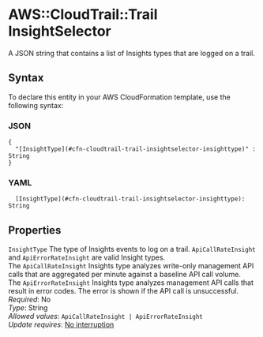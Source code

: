 # AWS::CloudTrail::Trail InsightSelector<a name="aws-properties-cloudtrail-trail-insightselector"></a>

A JSON string that contains a list of Insights types that are logged on a trail\.

## Syntax<a name="aws-properties-cloudtrail-trail-insightselector-syntax"></a>

To declare this entity in your AWS CloudFormation template, use the following syntax:

### JSON<a name="aws-properties-cloudtrail-trail-insightselector-syntax.json"></a>

```
{
  "[InsightType](#cfn-cloudtrail-trail-insightselector-insighttype)" : String
}
```

### YAML<a name="aws-properties-cloudtrail-trail-insightselector-syntax.yaml"></a>

```
  [InsightType](#cfn-cloudtrail-trail-insightselector-insighttype): String
```

## Properties<a name="aws-properties-cloudtrail-trail-insightselector-properties"></a>

`InsightType`  <a name="cfn-cloudtrail-trail-insightselector-insighttype"></a>
The type of Insights events to log on a trail\. `ApiCallRateInsight` and `ApiErrorRateInsight` are valid Insight types\.  
The `ApiCallRateInsight` Insights type analyzes write\-only management API calls that are aggregated per minute against a baseline API call volume\.  
The `ApiErrorRateInsight` Insights type analyzes management API calls that result in error codes\. The error is shown if the API call is unsuccessful\.  
*Required*: No  
*Type*: String  
*Allowed values*: `ApiCallRateInsight | ApiErrorRateInsight`  
*Update requires*: [No interruption](https://docs.aws.amazon.com/AWSCloudFormation/latest/UserGuide/using-cfn-updating-stacks-update-behaviors.html#update-no-interrupt)